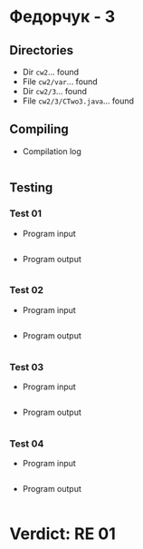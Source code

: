 # Федорчук - 3
## Directories
- Dir `cw2`... found
- File `cw2/var`... found
- Dir `cw2/3`... found
- File `cw2/3/CTwo3.java`... found
## Compiling
- Compilation log
```

```
## Testing
### Test 01
- Program input
```

```
- Program output
```

```
### Test 02
- Program input
```

```
- Program output
```

```
### Test 03
- Program input
```

```
- Program output
```

```
### Test 04
- Program input
```

```
- Program output
```

```
# Verdict: RE 01
